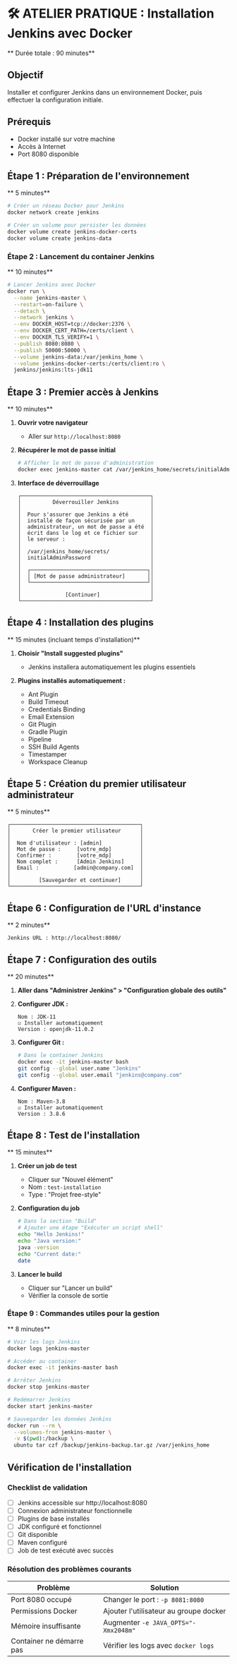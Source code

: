 # 🛠️ ATELIER PRATIQUE : Installation Jenkins avec Docker
** Durée totale : 90 minutes**

## Objectif
Installer et configurer Jenkins dans un environnement Docker, puis effectuer la configuration initiale.

## Prérequis
- Docker installé sur votre machine
- Accès à Internet
- Port 8080 disponible

## Étape 1 : Préparation de l'environnement
** 5 minutes**

```bash
# Créer un réseau Docker pour Jenkins
docker network create jenkins

# Créer un volume pour persister les données
docker volume create jenkins-docker-certs
docker volume create jenkins-data
```

### Étape 2 : Lancement du container Jenkins
** 10 minutes**

```bash
# Lancer Jenkins avec Docker
docker run \
  --name jenkins-master \
  --restart=on-failure \
  --detach \
  --network jenkins \
  --env DOCKER_HOST=tcp://docker:2376 \
  --env DOCKER_CERT_PATH=/certs/client \
  --env DOCKER_TLS_VERIFY=1 \
  --publish 8080:8080 \
  --publish 50000:50000 \
  --volume jenkins-data:/var/jenkins_home \
  --volume jenkins-docker-certs:/certs/client:ro \
  jenkins/jenkins:lts-jdk11
```

## Étape 3 : Premier accès à Jenkins
** 10 minutes**

1. **Ouvrir votre navigateur**
   - Aller sur `http://localhost:8080`

2. **Récupérer le mot de passe initial**
   ```bash
   # Afficher le mot de passe d'administration
   docker exec jenkins-master cat /var/jenkins_home/secrets/initialAdminPassword
   ```

3. **Interface de déverrouillage**
   ```
   ┌─────────────────────────────────────────┐
   │          Déverrouiller Jenkins          │
   │                                         │
   │  Pour s'assurer que Jenkins a été       │
   │  installé de façon sécurisée par un     │
   │  administrateur, un mot de passe a été  │
   │  écrit dans le log et ce fichier sur    │
   │  le serveur :                           │
   │                                         │
   │  /var/jenkins_home/secrets/             │
   │  initialAdminPassword                   │
   │                                         │
   │  ┌─────────────────────────────────────┐│
   │  │ [Mot de passe administrateur]       ││
   │  └─────────────────────────────────────┘│
   │                                         │
   │              [Continuer]                │
   └─────────────────────────────────────────┘
   ```

## Étape 4 : Installation des plugins
** 15 minutes (incluant temps d'installation)**

1. **Choisir "Install suggested plugins"**
   - Jenkins installera automatiquement les plugins essentiels

2. **Plugins installés automatiquement :**
   - Ant Plugin
   - Build Timeout
   - Credentials Binding
   - Email Extension
   - Git Plugin
   - Gradle Plugin
   - Pipeline
   - SSH Build Agents
   - Timestamper
   - Workspace Cleanup

## Étape 5 : Création du premier utilisateur administrateur
** 5 minutes**

```
┌─────────────────────────────────────────┐
│       Créer le premier utilisateur      │
│                                         │
│  Nom d'utilisateur : [admin]            │
│  Mot de passe :     [votre_mdp]         │
│  Confirmer :        [votre_mdp]         │
│  Nom complet :      [Admin Jenkins]     │
│  Email :           [admin@company.com]  │
│                                         │
│         [Sauvegarder et continuer]      │
└─────────────────────────────────────────┘
```

## Étape 6 : Configuration de l'URL d'instance
** 2 minutes**

```
Jenkins URL : http://localhost:8080/
```

## Étape 7 : Configuration des outils
** 20 minutes**

1. **Aller dans "Administrer Jenkins" > "Configuration globale des outils"**

2. **Configurer JDK :**
   ```
   Nom : JDK-11
   ☑ Installer automatiquement
   Version : openjdk-11.0.2
   ```

3. **Configurer Git :**
   ```bash
   # Dans le container Jenkins
   docker exec -it jenkins-master bash
   git config --global user.name "Jenkins"
   git config --global user.email "jenkins@company.com"
   ```

4. **Configurer Maven :**
   ```
   Nom : Maven-3.8
   ☑ Installer automatiquement
   Version : 3.8.6
   ```

## Étape 8 : Test de l'installation
** 15 minutes**

1. **Créer un job de test**
   - Cliquer sur "Nouvel élément"
   - Nom : `test-installation`
   - Type : "Projet free-style"

2. **Configuration du job**
   ```bash
   # Dans la section "Build"
   # Ajouter une étape "Exécuter un script shell"
   echo "Hello Jenkins!"
   echo "Java version:"
   java -version
   echo "Current date:"
   date
   ```

3. **Lancer le build**
   - Cliquer sur "Lancer un build"
   - Vérifier la console de sortie

### Étape 9 : Commandes utiles pour la gestion
** 8 minutes**

```bash
# Voir les logs Jenkins
docker logs jenkins-master

# Accéder au container
docker exec -it jenkins-master bash

# Arrêter Jenkins
docker stop jenkins-master

# Redémarrer Jenkins
docker start jenkins-master

# Sauvegarder les données Jenkins
docker run --rm \
  --volumes-from jenkins-master \
  -v $(pwd):/backup \
  ubuntu tar czf /backup/jenkins-backup.tar.gz /var/jenkins_home
```

## Vérification de l'installation

### Checklist de validation

- [ ] Jenkins accessible sur http://localhost:8080
- [ ] Connexion administrateur fonctionnelle
- [ ] Plugins de base installés
- [ ] JDK configuré et fonctionnel
- [ ] Git disponible
- [ ] Maven configuré
- [ ] Job de test exécuté avec succès

### Résolution des problèmes courants

| Problème | Solution |
|----------|----------|
| Port 8080 occupé | Changer le port : `-p 8081:8080` |
| Permissions Docker | Ajouter l'utilisateur au groupe docker |
| Mémoire insuffisante | Augmenter `-e JAVA_OPTS="-Xmx2048m"` |
| Container ne démarre pas | Vérifier les logs avec `docker logs` |
